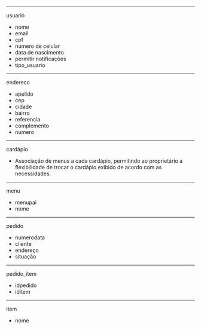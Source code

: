 __________
usuario
- nome
- email
- cpf
- número de celular
- data de nascimento
- permitir notificações
- tipo_usuario
__________
endereco
- apelido
- cep
- cidade
- bairro
- referencia
- complemento
- numero
__________
cardápio
- Associação de menus a cada cardápio, permitindo ao proprietário a flexibilidade de trocar o cardápio exibido de acordo com as necessidades. 
__________
menu
- menupai
- nome
__________
pedido
- numerodata
- cliente
- endereço
- situação
__________
pedido_item
- idpedido
- iditem
__________
item
- nome
